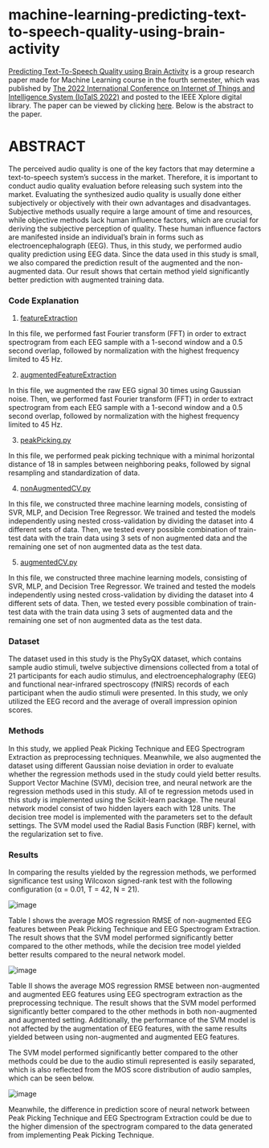 # machine-learning-predicting-text-to-speech-quality-using-brain-activity

[Predicting Text-To-Speech Quality using Brain Activity](https://ieeexplore.ieee.org/document/9975857) is a group research paper made for Machine Learning course in the fourth semester, which was published by [The 2022 International Conference on Internet of Things and Intelligence System (IoTaIS 2022)](http://iotais.org/) and posted to the IEEE Xplore digital library. The paper can be viewed by clicking [here](https://ieeexplore.ieee.org/document/9975857). Below is the abstract to the paper.

# ABSTRACT
The perceived audio quality is one of the key factors that may determine a text-to-speech system’s success in the market. Therefore, it is important to conduct audio
quality evaluation before releasing such system into the market. Evaluating the synthesized audio quality is usually done either subjectively or objectively with their own advantages and disadvantages. Subjective methods usually require a large amount of time and resources, while objective methods lack human influence factors, which are crucial for deriving the subjective perception of quality. These human influence factors are manifested inside an individual’s brain in forms such as
electroencephalograph (EEG). Thus, in this study, we performed audio quality prediction using EEG data. Since the data used in this study is small, we also compared the prediction result of the augmented and the non-augmented data. Our result shows that certain method yield significantly better prediction with augmented training data.

### Code Explanation
1. [featureExtraction](https://github.com/rhe-naldy/machine-learning-predicting-text-to-speech-quality-using-brain-activity/blob/main/featureExtraction.py)

In this file, we performed fast Fourier transform (FFT) in order to extract spectrogram from each EEG sample with a 1-second window and a 0.5 second overlap, followed by normalization with the highest frequency limited to 45 Hz.

2. [augmentedFeatureExtraction](https://github.com/rhe-naldy/machine-learning-predicting-text-to-speech-quality-using-brain-activity/blob/main/augmentedFeatureExtraction.py)

In this file, we augmented the raw EEG signal 30 times using Gaussian noise. Then, we performed fast Fourier transform (FFT) in order to extract spectrogram from each EEG sample with a 1-second window and a 0.5 second overlap, followed by normalization with the highest frequency limited to 45 Hz.

3. [peakPicking.py](https://github.com/rhe-naldy/machine-learning-predicting-text-to-speech-quality-using-brain-activity/blob/main/peakPicking.py)

In this file, we performed peak picking technique with a minimal horizontal distance of 18 in samples between neighboring peaks, followed by signal resampling and standardization of data.

4. [nonAugmentedCV.py](https://github.com/rhe-naldy/machine-learning-predicting-text-to-speech-quality-using-brain-activity/blob/main/nonAugmentedCV.py)

In this file, we constructed three machine learning models, consisting of SVR, MLP, and Decision Tree Regressor. We trained and tested the models independently using nested cross-validation by dividing the dataset into 4 different sets of data. Then, we tested every possible combination of train-test data with the train data using 3 sets of non augmented data and the remaining one set of non augmented data as the test data.

5. [augmentedCV.py](https://github.com/rhe-naldy/machine-learning-predicting-text-to-speech-quality-using-brain-activity/blob/main/augmentedCV.py)

In this file, we constructed three machine learning models, consisting of SVR, MLP, and Decision Tree Regressor. We trained and tested the models independently using nested cross-validation by dividing the dataset into 4 different sets of data. Then, we tested every possible combination of train-test data with the train data using 3 sets of augmented data and the remaining one set of non augmented data as the test data.

### Dataset
The dataset used in this study is the PhySyQX dataset, which contains sample audio stimuli, twelve subjective dimensions collected from a total of 21 participants for each audio stimulus, and electroencephalography (EEG) and functional near-infrared spectroscopy (fNIRS) records of each participant when the audio stimuli were presented. In this study, we only utilized the EEG record and the average of overall impression opinion scores.

### Methods
In this study, we applied Peak Picking Technique and EEG Spectrogram Extraction as preprocessing techniques. Meanwhile, we also augmented the dataset using different Gaussian noise deviation in order to evaluate whether the regression methods used in the study could yield better results. Support Vector Machine (SVM), decision tree, and neural network are the regression methods used in this study. All of te regression metods used in this study is implemented using the Scikit-learn package. The neural network model consist of two hidden layers each with 128 units. The decision tree model is implemented with the parameters set to the default settings. The SVM model used the Radial Basis Function (RBF) kernel, with the regularization set to five. 

### Results
In comparing the results yielded by the regression methods, we performed significance test using Wilcoxon signed-rank test with the following configuration (α = 0.01, T = 42, N = 21).

![image](https://user-images.githubusercontent.com/45966986/215100143-963786c5-ca36-4e50-b7f7-aa0d69c1a2f2.png)

Table I shows the average MOS regression RMSE of non-augmented EEG features between Peak Picking Technique and EEG Spectrogram Extraction. The result shows that the SVM model performed significantly better compared to the other methods, while the decision tree model yielded better results compared to the neural network model.

![image](https://user-images.githubusercontent.com/45966986/215101375-6f950c08-74f0-43e6-81f9-2c45f31b19a5.png)

Table II shows the average MOS regression RMSE between non-augmented and augmented EEG features using EEG spectrogram extraction as the preprocessing technique. The result shows that the SVM model performed significantly better compared to the other methods in both non-augmented and augmented setting. Additionally, the performance of the SVM model is not affected by the augmentation of EEG features, with the same results yielded between using non-augmented and augmented EEG features.

The SVM model performed significantly better compared to the other methods could be due to the audio stimuli represented is easily separated, which is also reflected from the MOS score distribution of audio samples, which can be seen below.

![image](https://user-images.githubusercontent.com/45966986/215103851-d2cfb6c0-a538-4c79-a174-58942d324836.png)

Meanwhile, the difference in prediction score of neural network between Peak Picking Technique and EEG Spectrogram Extraction could be due to the higher dimension of the spectrogram compared to the data generated from implementing Peak Picking Technique.
